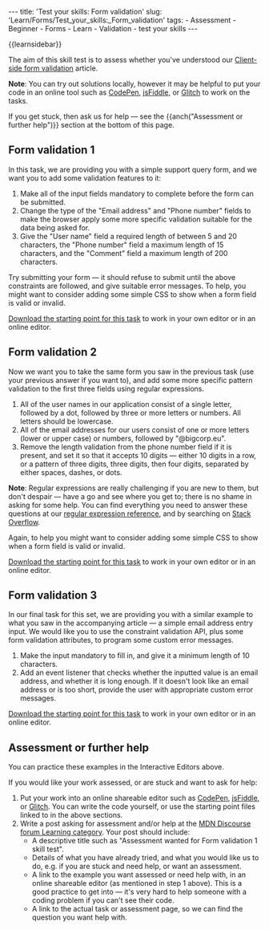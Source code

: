 --- title: 'Test your skills: Form validation' slug: 'Learn/Forms/Test_your_skills:\_Form_validation' tags: - Assessment - Beginner - Forms - Learn - Validation - test your skills ---

{{learnsidebar}}

The aim of this skill test is to assess whether you've understood our [Client-side form validation](/en-US/docs/Learn/Forms/Form_validation) article.

**Note**: You can try out solutions locally, however it may be helpful to put your code in an online tool such as [CodePen](https://codepen.io/), [jsFiddle](https://jsfiddle.net/), or [Glitch](https://glitch.com/) to work on the tasks.

If you get stuck, then ask us for help — see the {{anch("Assessment or further help")}} section at the bottom of this page.

## Form validation 1

In this task, we are providing you with a simple support query form, and we want you to add some validation features to it:

1.  Make all of the input fields mandatory to complete before the form can be submitted.
2.  Change the type of the "Email address" and "Phone number" fields to make the browser apply some more specific validation suitable for the data being asked for.
3.  Give the "User name" field a required length of between 5 and 20 characters, the "Phone number" field a maximum length of 15 characters, and the "Comment" field a maximum length of 200 characters.

Try submitting your form — it should refuse to submit until the above constraints are followed, and give suitable error messages. To help, you might want to consider adding some simple CSS to show when a form field is valid or invalid.

[Download the starting point for this task](https://github.com/mdn/learning-area/blob/master/html/forms/tasks/form-validation/form-validation1-download.html) to work in your own editor or in an online editor.

## Form validation 2

Now we want you to take the same form you saw in the previous task (use your previous answer if you want to), and add some more specific pattern validation to the first three fields using regular expressions.

1.  All of the user names in our application consist of a single letter, followed by a dot, followed by three or more letters or numbers. All letters should be lowercase.
2.  All of the email addresses for our users consist of one or more letters (lower or upper case) or numbers, followed by "@bigcorp.eu".
3.  Remove the length validation from the phone number field if it is present, and set it so that it accepts 10 digits — either 10 digits in a row, or a pattern of three digits, three digits, then four digits, separated by either spaces, dashes, or dots.

**Note**: Regular expressions are really challenging if you are new to them, but don't despair — have a go and see where you get to; there is no shame in asking for some help. You can find everything you need to answer these questions at our [regular expression reference](/en-US/docs/Web/JavaScript/Guide/Regular_Expressions), and by searching on [Stack Overflow](https://stackoverflow.com/).

Again, to help you might want to consider adding some simple CSS to show when a form field is valid or invalid.

[Download the starting point for this task](https://github.com/mdn/learning-area/blob/master/html/forms/tasks/form-validation/form-validation2-download.html) to work in your own editor or in an online editor.

## Form validation 3

In our final task for this set, we are providing you with a similar example to what you saw in the accompanying article — a simple email address entry input. We would like you to use the constraint validation API, plus some form validation attributes, to program some custom error messages.

1.  Make the input mandatory to fill in, and give it a minimum length of 10 characters.
2.  Add an event listener that checks whether the inputted value is an email address, and whether it is long enough. If it doesn't look like an email address or is too short, provide the user with appropriate custom error messages.

[Download the starting point for this task](https://github.com/mdn/learning-area/blob/master/html/forms/tasks/form-validation/form-validation3-download.html) to work in your own editor or in an online editor.

## Assessment or further help

You can practice these examples in the Interactive Editors above.

If you would like your work assessed, or are stuck and want to ask for help:

1.  Put your work into an online shareable editor such as [CodePen](https://codepen.io/), [jsFiddle](https://jsfiddle.net/), or [Glitch](https://glitch.com/). You can write the code yourself, or use the starting point files linked to in the above sections.
2.  Write a post asking for assessment and/or help at the <a href="https://discourse.mozilla.org/c/mdn/learn" class="external external-icon">MDN Discourse forum Learning category</a>. Your post should include:
    - A descriptive title such as "Assessment wanted for Form validation 1 skill test".
    - Details of what you have already tried, and what you would like us to do, e.g. if you are stuck and need help, or want an assessment.
    - A link to the example you want assessed or need help with, in an online shareable editor (as mentioned in step 1 above). This is a good practice to get into — it's very hard to help someone with a coding problem if you can't see their code.
    - A link to the actual task or assessment page, so we can find the question you want help with.
